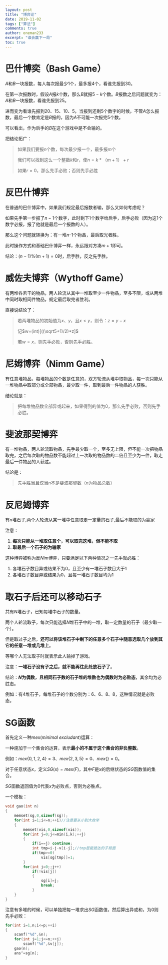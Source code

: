 ```yaml
---
layout: post
title: "博弈论"
date: 2019-11-02
tags: ["算法"]
comments: true
author: oneman233
excerpt: "谁会赢下一局"
toc: true
---
```


# 巴什博奕（Bash Game）

$A$和$B$一块报数，每人每次报最少1个，最多报4个，看谁先报到30。

在第一次报数时，假设$A$报$k$个数，那么$B$就报$5-k$个数。$B$报数之后问题就变为：$A$和$B$一块报数，看谁先报到$25$。

进而变为看谁先报到$20$、$15$、$10$、$5$，当报到还剩$5$个数字的时候，不管$A$怎么报数，最后一个数肯定是$B$报的，因为$A$不可能一次报完5个数。

可以看出，作为后手的$B$在这个游戏中是不会输的。

把结论拓广：
>   如果我们要报$n$个数，每次最少报一个，最多报$m$个
> 
>   我们可以找到这么一个整数$k$和$r$，使$n=k*（m+1）+r$
> 
>   如果$r=0$，那么先手必败；否则先手必胜

# 反巴什博弈

在普通的巴什博弈中，如果我们规定最后报数者输，那么又如何考虑呢？

如果先手第一步报了$n - 1$个数字，此时剩下$1$个数字给后手，后手必败（因为这$1$个数字必报，报了他就是最后一个报数的人）。

那么这个问题就转换为：有一堆$n – 1$个物品，最后取光者胜。

此时操作方式和基础巴什博弈一样，永远跟对方凑$m + 1$即可。

结论：$(n - 1) \% (m + 1)=0$时，后手胜，反之先手胜。

# 威佐夫博弈（Wythoff Game）

有两堆各若干的物品，两人轮流从其中一堆取至少一件物品，至多不限，或从两堆中同时取相同件物品，规定最后取完者胜利。

直接说结论了：

>   若两堆物品的初始值为$x$、$y$，且$x<y$，则令：$z=y-x$
> 
>   记$w=(int)[((\sqrt5+1)/2)*z]$
> 
>   若$w=x$，则先手必败，否则先手必胜。

# 尼姆博弈（Nimm Game）

有任意堆物品，每堆物品的个数是任意的，双方轮流从堆中取物品，每一次只能从一堆物品中取部分或全部物品，最少取一件，取到最后一件物品的人获胜。

结论就是：

>   把每堆物品数全部异或起来，如果得到的值为$0$，那么先手必败，否则先手必胜。

# 斐波那契博弈

有一堆物品，两人轮流取物品，先手最少取一个，至多无上限，但不能一次把物品取完，之后每次取的物品数不能超过上一次取的物品数的二倍且至少为一件，取走最后一件物品的人获胜。

结论是：

>   先手胜当且仅当$n$不是斐波那契数（$n$为物品总数）

# 反尼姆博弈

有$n$堆石子,两个人轮流从某一堆中任意取走一定量的石子,最后不能取的为赢家

注意：

1. **每次只能从一堆取任意个，可以取完这堆，但不能不取**
2. **取最后一个石子的为输家**

这种博弈被称为反$Nim$博弈，只要满足以下两种情况之一先手就必胜：

1. 各堆石子数目异或结果不为$0$，且至少有一堆石子数目大于$1$
2. 各堆石子数目异或结果为$0$，且每一堆石子数目均为$1$

# 取石子后还可以移动石子

共有$N$堆石子，已知每堆中石子的数量。

两个人轮流取子，每次只能选择$N$堆石子中的一堆，取一定数量的石子（最少取一个）。

但是取过子之后，**还可以将该堆石子中剩下的任意多个石子中随意选取几个放到其它的任意一堆或几堆上**。

等哪个人无法取子时就表示此人输掉了游戏。

注意：**一堆石子没有子之后，就不能再往此处放石子了**。

结论：**$N$为偶数，且相同石子数的石子堆的堆数也为偶数时为必败态**，其余均为必胜态。

例如：有$4$堆石子，每堆石子的个数分别为：$6$、$6$、$8$、$8$，这种情况就是必败态。

# SG函数

首先定义一种$mex(minimal \ excludant)$运算：

一种施加于一个集合的运算，表示**最小的不属于这个集合的非负整数**。

例如：$mex\{0,1,2,4\}=3$、$mex\{2,3,5\}=0$、$mex\{\}=0$。 

对于任意状态$x$，定义$SG(x) = mex(F)$，其中$F$是$x$的后继状态的$SG$函数值的集合。

$SG$函数返回值为$0$代表$x$为必败点，否则为必胜点。 

一个模板：

```c++
void gao(int n)
{
	memset(sg,0,sizeof(sg));
	for(int i=1;i<=n;++i)//注意要从小到大枚举
	{
		memset(vis,0,sizeof(vis));
		for(int j=0;j<=min(i,k);++j)
		{
			if(i==j) continue;
			int tmp=i-j-v[i-j];//tmp是能抵达的子局面
			if(tmp>=0)
				vis[sg[tmp]]=1;
		}
		for(int j=0;;j++)
			if(!vis[j])
			{
				sg[i]=j;
				break;
			}
	}
}
```

注意有多堆的时候，可以单独把每一堆求出$SG$函数值，然后算出异或和，为$0$则先手必败：

```c++
for(int i=1,n;i<=p;++i)
{
    scanf("%d",&n);
    for(int j=1;j<=n;++j)
        scanf("%d",&v[j]);
    gao(n);
    ans^=sg[n];
}
```